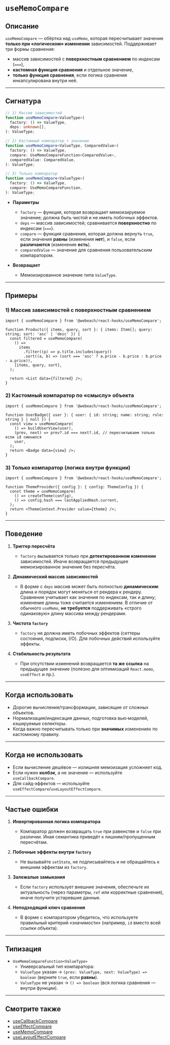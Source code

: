 # `useMemoCompare`

## Описание

`useMemoCompare` — обёртка над `useMemo`, которая пересчитывает значение **только при «логическом» изменении** зависимостей. Поддерживает три формы сравнения:

- массив зависимостей с **поверхностным сравнением** по индексам (`===`),
- **кастомная функция сравнения** и отдельное значение,
- **только функция сравнения**, если логика сравнения инкапсулирована внутри неё.

---

## Сигнатура

```ts
// 1) Массив зависимостей
function useMemoCompare<ValueType>(
  factory: () => ValueType,
  deps: unknown[],
): ValueType;

// 2) Кастомный компаратор + значение
function useMemoCompare<ValueType, ComparedValue>(
  factory: () => ValueType,
  compare: UseMemoCompareFunction<ComparedValue>,
  comparedValue: ComparedValue,
): ValueType;

// 3) Только компаратор
function useMemoCompare<ValueType>(
  factory: () => ValueType,
  compare: UseMemoCompareFunction,
): ValueType;
```

- **Параметры**
  - `factory` — функция, которая возвращает мемоизируемое значение; должна быть чистой и не иметь побочных эффектов.
  - `deps` — массив зависимостей; сравнивается **поверхностно** по индексам (`===`).
  - `compare` — функция сравнения, которая должна вернуть `true`, если значения **равны** (изменения **нет**), и `false`, если **различаются** (изменение **есть**).
  - `comparedValue` — значение для сравнения пользовательским компаратором.

- **Возвращает**
  - Мемоизированное значение типа `ValueType`.

---

## Примеры

### 1) Массив зависимостей с поверхностным сравнением

```tsx
import { useMemoCompare } from '@webeach/react-hooks/useMemoCompare';

function Products({ items, query, sort }: { items: Item[]; query: string; sort: 'asc' | 'desc' }) {
  const filtered = useMemoCompare(
    () =>
      items
        .filter((p) => p.title.includes(query))
        .sort((a, b) => (sort === 'asc' ? a.price - b.price : b.price - a.price)),
    [items, query, sort],
  );

  return <List data={filtered} />;
}
```

### 2) Кастомный компаратор по «смыслу» объекта

```tsx
import { useMemoCompare } from '@webeach/react-hooks/useMemoCompare';

function UserBadge({ user }: { user: { id: string; name: string; role: string } | null }) {
  const view = useMemoCompare(
    () => buildUserView(user),
    (prev, next) => prev?.id === next?.id, // пересчитываем только если id сменился
    user,
  );
  return <Badge data={view} />;
}
```

### 3) Только компаратор (логика внутри функции)

```tsx
import { useMemoCompare } from '@webeach/react-hooks/useMemoCompare';

function ThemeProvider({ config }: { config: ThemeConfig }) {
  const theme = useMemoCompare(
    () => createTheme(config),
    () => config.hash === lastAppliedHash.current,
  );
  return <ThemeContext.Provider value={theme} />;
}
```

---

## Поведение

1. **Триггер пересчёта**
   - `factory` вызывается только при **детектированном изменении** зависимостей. Иначе возвращается предыдущее мемоизированное значение без пересчёта.

2. **Динамический массив зависимостей**
   - В форме с `deps` массив может быть полностью **динамическим**: длина и порядок могут меняться от рендера к рендеру. Сравнение учитывает как значения по индексам, так и длину; изменение длины тоже считается изменением. В отличие от обычного `useMemo`, **не требуется** поддерживать «строго одинаковую» длину массива между рендерами.

3. **Чистота `factory`**
   - `factory` не должна иметь побочных эффектов (сеттеры состояния, подписки, I/O). Для побочных действий используйте эффекты.

4. **Стабильность результата**
   - При отсутствии изменений возвращается **та же ссылка** на предыдущее значение (полезно для оптимизаций `React.memo`, `useEffect` и пр.).

---

## Когда использовать

- Дорогие вычисления/трансформации, зависящие от сложных объектов.
- Нормализация/индексация данных, подготовка вью‑моделей, кэшируемые селекторы.
- Когда важно пересчитывать только при **значимых** изменениях по кастомному правилу.

---

## Когда **не** использовать

- Если вычисление дешёвое — излишняя мемоизация усложняет код.
- Если нужен **колбэк**, а не значение — используйте `useCallbackCompare`.
- Для сайд‑эффектов — используйте `useEffectCompare`/`useLayoutEffectCompare`.

---

## Частые ошибки

1. **Инвертированная логика компаратора**
   - Компаратор должен возвращать `true` при равенстве и `false` при различии. Иная семантика приведёт к лишним/пропущенным пересчётам.

2. **Побочные эффекты внутри `factory`**
   - Не вызывайте `setState`, не подписывайтесь и не обращайтесь к внешним эффектам из `factory`.

3. **Залежалые замыкания**
   - Если `factory` использует внешние значения, обеспечьте их актуальность (через параметры, `ref` или корректные сравнения), иначе получите устаревшие данные.

4. **Неподходящий ключ сравнения**
   - В форме с компаратором убедитесь, что используете правильный критерий «значимости» (например, `id` вместо всей ссылки объекта).

---

## Типизация

- `UseMemoCompareFunction<ValueType>`
  - Универсальный тип компаратора:
  - `ValueType` указан → `(prev: ValueType, next: ValueType) => boolean` (верните `true`, если **равны**).
  - `ValueType` не указан → `() => boolean` (вся логика сравнения — внутри функции).

---

## Смотрите также

- [useCallbackCompare](useCallbackCompare.md)
- [useEffectCompare](useEffectCompare.md)
- [useMemoCompare](useMemoCompare.md)
- [useLayoutEffectCompare](useLayoutEffectCompare.md)
